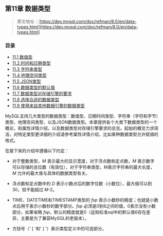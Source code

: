## 第11章 数据类型
> 原文地址：[https://dev.mysql.com/doc/refman/8.0/en/data-types.html](https://dev.mysql.com/doc/refman/8.0/en/data-types.html)

### 目录

- [11.1 数值型](data-types/numeric-types.md)
- [11.2 时间和日期类型](data-types/)
- [11.3 字符串类型](data-types/)
- [11.4 地理空间类型](data-types/)
- [11.5 JSON类型](data-types/)
- [11.6 数据类型的默认值](data-types/)
- [11.7 数据类型对存储引擎的要求](data-types/)
- [11.8 选择合适的数据类型](data-types/)
- [11.9 使用来自其他数据引擎的数据类型](data-types/)

MySQL支持几大类型的数据类型：数值型、日期时间类型、字符串（字符和字节）类型、地理空间类型、以及JSON数据类型。本章提供各个大类下数据类型的一个概论，和属性详情介绍，以及数据类型对存储引擎要求的总览。起始的概览力求简洁，对特定类型更详细的介绍请参考属性详情介绍，比如某种数据类型允许赋值的格式。

在接下来的介绍中遵循以下约定：

- 对于整数类型，*M* 表示最大的显示宽度，对于浮点数和定点数，*M* 表示数字可以存储的总位数（有效位），对于字符串类型，M表示字符串的最大长度，*M* 允许的最大值与具体的数据类型有关。

- 浮点数和定点数中的 *D* 表示小数点后的数字位数（小数位），最大值可以到30，但不能超过 *M*-2。

- TIME、DATETIME和TIMESTAMP类型的 *fsp* 表示小数秒的精度；也就是小数点后用于表示小数秒的数字部分。*fsp* 必须是0到6之间的值，0表示没有小数部分，如果省略 *fsp*，默认的精度就是0（这和标准sql中的默认值6存在差异，主要是为了兼容MySQL的老版本）。

- 方括号（' [ '和' ] '）表示类型定义中的可选部分。